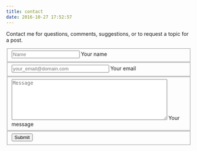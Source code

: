 ```yaml
---
title: contact
date: 2016-10-27 17:52:57
---
```

Contact me for questions, comments, suggestions, or to request a topic for a post.
<!-- <style type="stylesheet" src="contact.css"></style> -->

<script src="https://ajax.googleapis.com/ajax/libs/jquery/1.11.2/jquery.min.js"></script>

<!-- <script type="text/javascript" src="lib/axios/dist/axios.standalone.js"></script>
<script type="text/javascript" src="lib/CryptoJS/rollups/hmac-sha256.js"></script>
<script type="text/javascript" src="lib/CryptoJS/rollups/sha256.js"></script>
<script type="text/javascript" src="lib/CryptoJS/components/hmac.js"></script>
<script type="text/javascript" src="lib/CryptoJS/components/enc-base64.js"></script>
<script type="text/javascript" src="lib/url-template/url-template.js"></script>
<script type="text/javascript" src="lib/apiGatewayCore/sigV4Client.js"></script>
<script type="text/javascript" src="lib/apiGatewayCore/apiGatewayClient.js"></script>
<script type="text/javascript" src="lib/apiGatewayCore/simpleHttpClient.js"></script>
<script type="text/javascript" src="lib/apiGatewayCore/utils.js"></script>
<script type="text/javascript" src="apigClient.js"></script> -->

<form class="form" id="contactform">
    <fieldset class="field">
        <input class="input" type="text" name="name" placeholder="Name" required>
        <label class="label" for="name"><span class="label-content">Your name</span></label>
    </fieldset>
    <fieldset class="field">
        <input class="input" id="emailaddr" type="email" size="30" name="_replyto" placeholder="your_email@domain.com" required>
        <label class="label" for="_replyto"><span class="label-content">Your email</span></label>
    </fieldset>
    <fieldset class="field">
        <textarea class="input" id="message" name="message" rows="7" cols="50" placeholder="Message" required></textarea>
        <label class="label" for="message"><span class="label-content">Your message</span></label>
    </fieldset>
    <fieldset class="field">
        <button type="submit" id="submit">Submit</button>
<!--         <input class="button submit" type="submit" value="Send" onclick="sendmessage()"> -->
    </fieldset>
</form>

<script type="text/javascript">
  $(document).ready(function() {

    $("#contactform").submit(function(e) {
        e.preventDefault();
        var msg = document.getElementById('message').value;
        var emailaddress = document.getElementById('emailaddr').value;
        var data = {
        "email": emailaddress,
        "message": msg
        };
        $.ajax({
            type: 'POST',
            crossDomain: true,
            url: 'https://ydof20cshi.execute-api.ap-southeast-2.amazonaws.com/prod/contact-us',
            contentType: 'application/json',
            data: JSON.stringify(data),
            dataType: 'json',
            success: function (data) {
                console.log(data);
            },
            error: function (e) {
                console.log('error');
            },
        });
      });
    });
</script>

<!--<script type="text/javascript">

  function sendmessage(){

      var apigClient = apigClientFactory.newClient();
      var msg = document.getElementById('message').value;
      var emailaddress = document.getElementById('emailaddr').value;

      var body = {
        "email": emailaddress,
        "message": msg
      };
      var params = {
        //"msg": messg
      };
      var additionalParams = {
      };
      apigClient.sendmsqPost(params, body, additionalParams);
  }
</script>-->

